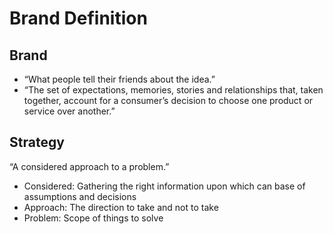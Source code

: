 Brand Definition
================

Brand
-----

+ “What people tell their friends about the idea.”
+ “The set of expectations, memories, stories and relationships that, taken together, account for a consumer’s decision to choose one product or service over another.”

Strategy
--------

“A considered approach to a problem.”

+ Considered: Gathering the right information upon which can base of assumptions and decisions
+ Approach: The direction to take and not to take
+ Problem: Scope of things to solve

